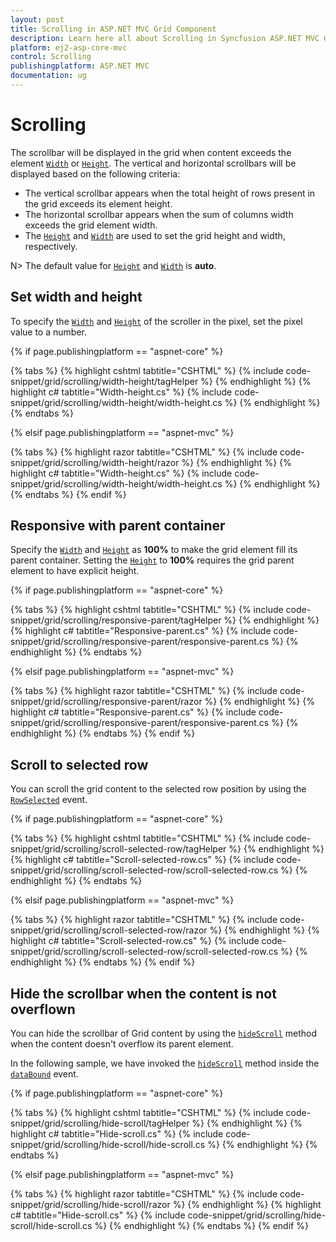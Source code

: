 ```yaml
---
layout: post
title: Scrolling in ASP.NET MVC Grid Component
description: Learn here all about Scrolling in Syncfusion ASP.NET MVC Grid Component of Syncfusion Essential JS 2 and more.
platform: ej2-asp-core-mvc
control: Scrolling
publishingplatform: ASP.NET MVC
documentation: ug
---
```



# Scrolling

The scrollbar will be displayed in the grid when content exceeds the element [`Width`](https://help.syncfusion.com/cr/aspnetcore-js2/Syncfusion.EJ2.Grids.Grid.html#Syncfusion_EJ2_Grids_Grid_Width) or [`Height`](https://help.syncfusion.com/cr/aspnetcore-js2/Syncfusion.EJ2.Grids.Grid.html#Syncfusion_EJ2_Grids_Grid_Height). The vertical and horizontal scrollbars will be displayed based on the following criteria:

* The vertical scrollbar appears when the total height of rows present in the grid exceeds its element height.
* The horizontal scrollbar appears when the sum of columns width exceeds the grid element width.
* The [`Height`](https://help.syncfusion.com/cr/aspnetcore-js2/Syncfusion.EJ2.Grids.Grid.html#Syncfusion_EJ2_Grids_Grid_Height) and [`Width`](https://help.syncfusion.com/cr/aspnetcore-js2/Syncfusion.EJ2.Grids.Grid.html#Syncfusion_EJ2_Grids_Grid_Width) are used to set the grid height and width, respectively.

N> The default value for [`Height`](https://help.syncfusion.com/cr/aspnetcore-js2/Syncfusion.EJ2.Grids.Grid.html#Syncfusion_EJ2_Grids_Grid_Height) and [`Width`](https://help.syncfusion.com/cr/aspnetcore-js2/Syncfusion.EJ2.Grids.Grid.html#Syncfusion_EJ2_Grids_Grid_Width) is **auto**.

## Set width and height

To specify the [`Width`](https://help.syncfusion.com/cr/aspnetcore-js2/Syncfusion.EJ2.Grids.Grid.html#Syncfusion_EJ2_Grids_Grid_Width) and [`Height`](https://help.syncfusion.com/cr/aspnetcore-js2/Syncfusion.EJ2.Grids.Grid.html#Syncfusion_EJ2_Grids_Grid_Height) of the scroller in the pixel, set the pixel value to a number.

{% if page.publishingplatform == "aspnet-core" %}

{% tabs %}
{% highlight cshtml tabtitle="CSHTML" %}
{% include code-snippet/grid/scrolling/width-height/tagHelper %}
{% endhighlight %}
{% highlight c# tabtitle="Width-height.cs" %}
{% include code-snippet/grid/scrolling/width-height/width-height.cs %}
{% endhighlight %}
{% endtabs %}

{% elsif page.publishingplatform == "aspnet-mvc" %}

{% tabs %}
{% highlight razor tabtitle="CSHTML" %}
{% include code-snippet/grid/scrolling/width-height/razor %}
{% endhighlight %}
{% highlight c# tabtitle="Width-height.cs" %}
{% include code-snippet/grid/scrolling/width-height/width-height.cs %}
{% endhighlight %}
{% endtabs %}
{% endif %}



## Responsive with parent container

Specify the [`Width`](https://help.syncfusion.com/cr/aspnetcore-js2/Syncfusion.EJ2.Grids.Grid.html#Syncfusion_EJ2_Grids_Grid_Width) and [`Height`](https://help.syncfusion.com/cr/aspnetcore-js2/Syncfusion.EJ2.Grids.Grid.html#Syncfusion_EJ2_Grids_Grid_Height) as **100%** to make the grid element fill its parent container. Setting the [`Height`](https://help.syncfusion.com/cr/aspnetcore-js2/Syncfusion.EJ2.Grids.Grid.html#Syncfusion_EJ2_Grids_Grid_Height) to **100%** requires the grid parent element to have explicit height.

{% if page.publishingplatform == "aspnet-core" %}

{% tabs %}
{% highlight cshtml tabtitle="CSHTML" %}
{% include code-snippet/grid/scrolling/responsive-parent/tagHelper %}
{% endhighlight %}
{% highlight c# tabtitle="Responsive-parent.cs" %}
{% include code-snippet/grid/scrolling/responsive-parent/responsive-parent.cs %}
{% endhighlight %}
{% endtabs %}

{% elsif page.publishingplatform == "aspnet-mvc" %}

{% tabs %}
{% highlight razor tabtitle="CSHTML" %}
{% include code-snippet/grid/scrolling/responsive-parent/razor %}
{% endhighlight %}
{% highlight c# tabtitle="Responsive-parent.cs" %}
{% include code-snippet/grid/scrolling/responsive-parent/responsive-parent.cs %}
{% endhighlight %}
{% endtabs %}
{% endif %}



## Scroll to selected row

You can scroll the grid content to the selected row position by using the [`RowSelected`](https://help.syncfusion.com/cr/aspnetcore-js2/Syncfusion.EJ2.Grids.Grid.html#Syncfusion_EJ2_Grids_Grid_RowSelected) event.

{% if page.publishingplatform == "aspnet-core" %}

{% tabs %}
{% highlight cshtml tabtitle="CSHTML" %}
{% include code-snippet/grid/scrolling/scroll-selected-row/tagHelper %}
{% endhighlight %}
{% highlight c# tabtitle="Scroll-selected-row.cs" %}
{% include code-snippet/grid/scrolling/scroll-selected-row/scroll-selected-row.cs %}
{% endhighlight %}
{% endtabs %}

{% elsif page.publishingplatform == "aspnet-mvc" %}

{% tabs %}
{% highlight razor tabtitle="CSHTML" %}
{% include code-snippet/grid/scrolling/scroll-selected-row/razor %}
{% endhighlight %}
{% highlight c# tabtitle="Scroll-selected-row.cs" %}
{% include code-snippet/grid/scrolling/scroll-selected-row/scroll-selected-row.cs %}
{% endhighlight %}
{% endtabs %}
{% endif %}



## Hide the scrollbar when the content is not overflown

You can hide the scrollbar of Grid content by using the [`hideScroll`](https://ej2.syncfusion.com/javascript/documentation/api/grid/#hidescroll) method when the content doesn't overflow its parent element.

In the following sample, we have invoked the [`hideScroll`](https://ej2.syncfusion.com/javascript/documentation/api/grid/#hidescroll) method inside the [`dataBound`](https://help.syncfusion.com/cr/aspnetcore-js2/Syncfusion.EJ2.Grids.Grid.html#Syncfusion_EJ2_Grids_Grid_DataBound) event.

{% if page.publishingplatform == "aspnet-core" %}

{% tabs %}
{% highlight cshtml tabtitle="CSHTML" %}
{% include code-snippet/grid/scrolling/hide-scroll/tagHelper %}
{% endhighlight %}
{% highlight c# tabtitle="Hide-scroll.cs" %}
{% include code-snippet/grid/scrolling/hide-scroll/hide-scroll.cs %}
{% endhighlight %}
{% endtabs %}

{% elsif page.publishingplatform == "aspnet-mvc" %}

{% tabs %}
{% highlight razor tabtitle="CSHTML" %}
{% include code-snippet/grid/scrolling/hide-scroll/razor %}
{% endhighlight %}
{% highlight c# tabtitle="Hide-scroll.cs" %}
{% include code-snippet/grid/scrolling/hide-scroll/hide-scroll.cs %}
{% endhighlight %}
{% endtabs %}
{% endif %}


